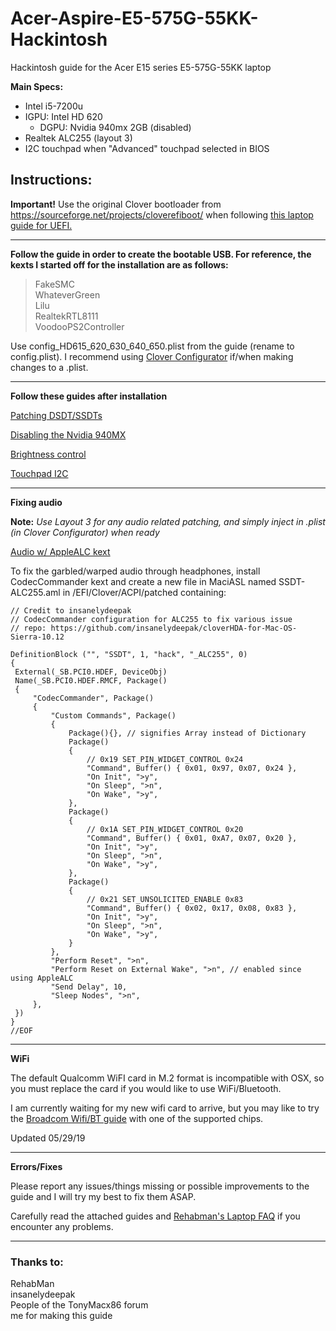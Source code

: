# Acer-Aspire-E5-575G-55KK-Hackintosh
Hackintosh guide for the Acer E15 series E5-575G-55KK laptop

**Main Specs:** 
* Intel i5-7200u
* IGPU: Intel HD 620
  * DGPU: Nvidia 940mx 2GB (disabled)
* Realtek ALC255 (layout 3)
* I2C touchpad when "Advanced" touchpad selected in BIOS

## Instructions:

**Important!**
Use the original Clover bootloader from https://sourceforge.net/projects/cloverefiboot/ when following [this laptop guide for UEFI.](https://www.tonymacx86.com/threads/guide-booting-the-os-x-installer-on-laptops-with-clover.148093/)

-----
**Follow the guide in order to create the bootable USB. For reference, the kexts I started off for the installation are as follows:**

   > FakeSMC  
   > WhateverGreen  
   > Lilu  
   > RealtekRTL8111  
   > VoodooPS2Controller

Use config_HD615_620_630_640_650.plist from the guide (rename to config.plist). I recommend using [Clover Configurator](https://mackie100projects.altervista.org/download-clover-configurator/) if/when making changes to a .plist.

-----

**Follow these guides after installation**
   
[Patching DSDT/SSDTs](https://www.tonymacx86.com/threads/guide-patching-laptop-dsdt-ssdts.152573/)

[Disabling the Nvidia 940MX](https://www.tonymacx86.com/threads/guide-disabling-discrete-graphics-in-dual-gpu-laptops.163772/)

[Brightness control](https://www.tonymacx86.com/threads/guide-laptop-backlight-control-using-applebacklightfixup-kext.218222/)

[Touchpad I2C](https://voodooi2c.github.io/)

-----

**Fixing audio**

   **Note:** *Use Layout 3 for any audio related patching, and simply inject in .plist (in Clover Configurator) when ready*
   
   [Audio w/ AppleALC kext](https://www.tonymacx86.com/threads/an-idiots-guide-to-lilu-and-its-plug-ins.260063/#AppleALC)
   
   To fix the garbled/warped audio through headphones, install CodecCommander kext and create a new file in MaciASL named SSDT-ALC255.aml in /EFI/Clover/ACPI/patched containing:
   
   ```
   // Credit to insanelydeepak
   // CodecCommander configuration for ALC255 to fix various issue 
// repo: https://github.com/insanelydeepak/cloverHDA-for-Mac-OS-Sierra-10.12

DefinitionBlock ("", "SSDT", 1, "hack", "_ALC255", 0)
{
    External(_SB.PCI0.HDEF, DeviceObj)
    Name(_SB.PCI0.HDEF.RMCF, Package()
    {
        "CodecCommander", Package()
        {
            "Custom Commands", Package()
            {
                Package(){}, // signifies Array instead of Dictionary
                Package()
                {
                    // 0x19 SET_PIN_WIDGET_CONTROL 0x24
                    "Command", Buffer() { 0x01, 0x97, 0x07, 0x24 },
                    "On Init", ">y",
                    "On Sleep", ">n",
                    "On Wake", ">y",
                },
                Package()
                {
                    // 0x1A SET_PIN_WIDGET_CONTROL 0x20
                    "Command", Buffer() { 0x01, 0xA7, 0x07, 0x20 },
                    "On Init", ">y",
                    "On Sleep", ">n",
                    "On Wake", ">y",
                },
                Package()
                {
                    // 0x21 SET_UNSOLICITED_ENABLE 0x83
                    "Command", Buffer() { 0x02, 0x17, 0x08, 0x83 },
                    "On Init", ">y",
                    "On Sleep", ">n",
                    "On Wake", ">y",
                }
            },
            "Perform Reset", ">n",
            "Perform Reset on External Wake", ">n", // enabled since using AppleALC
            "Send Delay", 10,
            "Sleep Nodes", ">n",
        },
    })
}
//EOF
````

-----

**WiFi**

The default Qualcomm WiFI card in M.2 format is incompatible with OSX, so you must replace the card if you would like to use WiFi/Bluetooth.

I am currently waiting for my new wifi card to arrive, but you may like to try the [Broadcom Wifi/BT guide](https://www.tonymacx86.com/threads/broadcom-wifi-bluetooth-guide.242423/) with one of the supported chips.

Updated 05/29/19

-----
**Errors/Fixes**

Please report any issues/things missing or possible improvements to the guide and I will try my best to fix them ASAP.

  Carefully read the attached guides and [Rehabman's Laptop FAQ](https://www.tonymacx86.com/threads/faq-read-first-laptop-frequent-questions.164990/) if you encounter any problems.
  
-----  




 
### **Thanks to:**

RehabMan  
insanelydeepak  
People of the TonyMacx86 forum  
me for making this guide 
